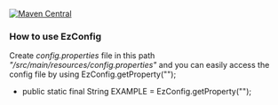 [![Maven Central](https://img.shields.io/maven-central/v/io.github.cozyloon/ezconfig.svg?label=Maven%20Central)](https://search.maven.org/search?q=g:%22io.github.cozyloon%22%20AND%20a:%22ezconfig%22)

### How to use EzConfig

Create *config.properties* file in this path *"/src/main/resources/config.properties"* and you can easily access the config file by using EzConfig.getProperty("");

- public static final String EXAMPLE = EzConfig.getProperty("");

